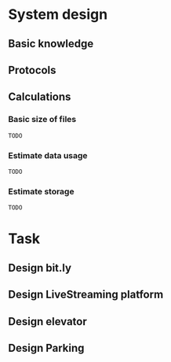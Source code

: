 # System design

## Basic knowledge

## Protocols

## Calculations

### **Basic size of files**
```
TODO
```

### **Estimate data usage**
```
TODO
```

### **Estimate storage**
```
TODO
```

# Task

## Design bit.ly

## Design LiveStreaming platform

## Design elevator

## Design Parking 